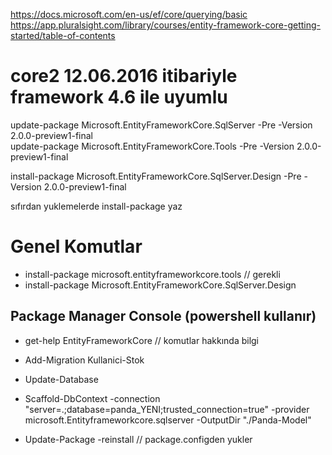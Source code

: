 https://docs.microsoft.com/en-us/ef/core/querying/basic  
https://app.pluralsight.com/library/courses/entity-framework-core-getting-started/table-of-contents  



# core2  12.06.2016 itibariyle framework 4.6 ile uyumlu
update-package Microsoft.EntityFrameworkCore.SqlServer -Pre -Version 2.0.0-preview1-final  
update-package Microsoft.EntityFrameworkCore.Tools -Pre -Version 2.0.0-preview1-final  

install-package Microsoft.EntityFrameworkCore.SqlServer.Design -Pre -Version 2.0.0-preview1-final

sıfırdan yuklemelerde install-package yaz


# Genel Komutlar
- install-package microsoft.entityframeworkcore.tools  // gerekli
- install-package Microsoft.EntityFrameworkCore.SqlServer.Design

## Package Manager Console (powershell kullanır)
- get-help EntityFrameworkCore   // komutlar hakkında bilgi

- Add-Migration Kullanici-Stok
- Update-Database
- Scaffold-DbContext -connection "server=.;database=panda_YENI;trusted_connection=true" -provider microsoft.Entityframeworkcore.sqlserver -OutputDir "./Panda-Model"


- Update-Package -reinstall  // package.configden yukler
